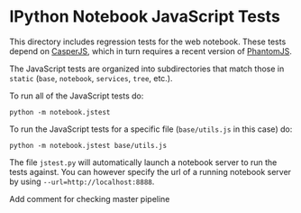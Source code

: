 # IPython Notebook JavaScript Tests

This directory includes regression tests for the web notebook. These tests
depend on [CasperJS](http://casperjs.org/), which in turn requires a recent
version of [PhantomJS](http://phantomjs.org/).

The JavaScript tests are organized into subdirectories that match those in
`static` (`base`, `notebook`, `services`, `tree`, etc.).

To run all of the JavaScript tests do:

```
python -m notebook.jstest 
```

To run the JavaScript tests for a specific file (`base/utils.js` in this case)
do:

```
python -m notebook.jstest base/utils.js
```

The file `jstest.py` will automatically launch a notebook server to run the
tests against. You can however specify the url of a running notebook server
by using `--url=http://localhost:8888`.

Add comment for checking master pipeline
